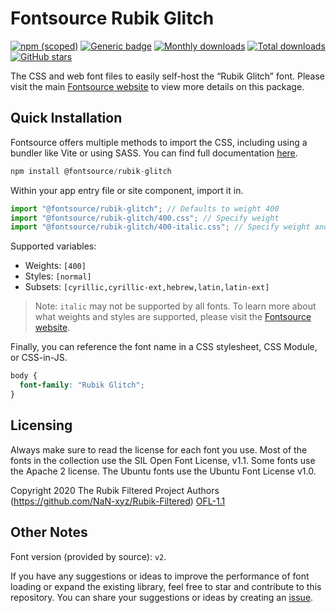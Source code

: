 # Fontsource Rubik Glitch

[![npm (scoped)](https://img.shields.io/npm/v/@fontsource/rubik-glitch?color=brightgreen)](https://www.npmjs.com/package/@fontsource/rubik-glitch) [![Generic badge](https://img.shields.io/badge/fontsource-passing-brightgreen)](https://github.com/fontsource/fontsource) [![Monthly downloads](https://badgen.net/npm/dm/@fontsource/rubik-glitch)](https://github.com/fontsource/fontsource) [![Total downloads](https://badgen.net/npm/dt/@fontsource/rubik-glitch)](https://github.com/fontsource/fontsource) [![GitHub stars](https://img.shields.io/github/stars/fontsource/fontsource.svg?style=social&label=Star)](https://github.com/fontsource/fontsource/stargazers)

The CSS and web font files to easily self-host the “Rubik Glitch” font. Please visit the main [Fontsource website](https://fontsource.org/fonts/rubik-glitch) to view more details on this package.

## Quick Installation

Fontsource offers multiple methods to import the CSS, including using a bundler like Vite or using SASS. You can find full documentation [here](https://fontsource.org/docs/getting-started/introduction).

```javascript
npm install @fontsource/rubik-glitch
```

Within your app entry file or site component, import it in.

```javascript
import "@fontsource/rubik-glitch"; // Defaults to weight 400
import "@fontsource/rubik-glitch/400.css"; // Specify weight
import "@fontsource/rubik-glitch/400-italic.css"; // Specify weight and style
```

Supported variables:
- Weights: `[400]`
- Styles: `[normal]`
- Subsets: `[cyrillic,cyrillic-ext,hebrew,latin,latin-ext]`

> Note: `italic` may not be supported by all fonts. To learn more about what weights and styles are supported, please visit the [Fontsource website](https://fontsource.org/fonts/rubik-glitch).

Finally, you can reference the font name in a CSS stylesheet, CSS Module, or CSS-in-JS.

```css
body {
  font-family: "Rubik Glitch";
}
```

## Licensing
Always make sure to read the license for each font you use. Most of the fonts in the collection use the SIL Open Font License, v1.1. Some fonts use the Apache 2 license. The Ubuntu fonts use the Ubuntu Font License v1.0.

Copyright 2020 The Rubik Filtered Project Authors (https://github.com/NaN-xyz/Rubik-Filtered)
[OFL-1.1](http://scripts.sil.org/OFL)

## Other Notes
Font version (provided by source): `v2`.

If you have any suggestions or ideas to improve the performance of font loading or expand the existing library, feel free to star and contribute to this repository. You can share your suggestions or ideas by creating an [issue](https://github.com/fontsource/fontsource/issues).